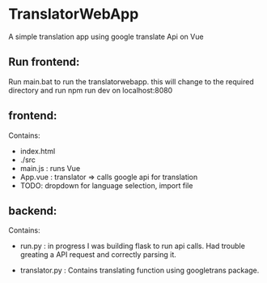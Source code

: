 # TranslatorWebApp
A simple translation app using google translate Api on Vue

## Run frontend: 
Run main.bat to run the translatorwebapp. 
this will change to the required directory and run npm run dev on localhost:8080

## frontend: 
Contains:
- index.html 
- ./src
- main.js : runs Vue
- App.vue : translator => calls google api for translation
- TODO: dropdown for language selection, import file 
       
## backend:
Contains:
- run.py : in progress 
I was building flask to run api calls.
Had trouble greating a API request and correctly parsing it. 

- translator.py : 
Contains translating function using googletrans package. 

